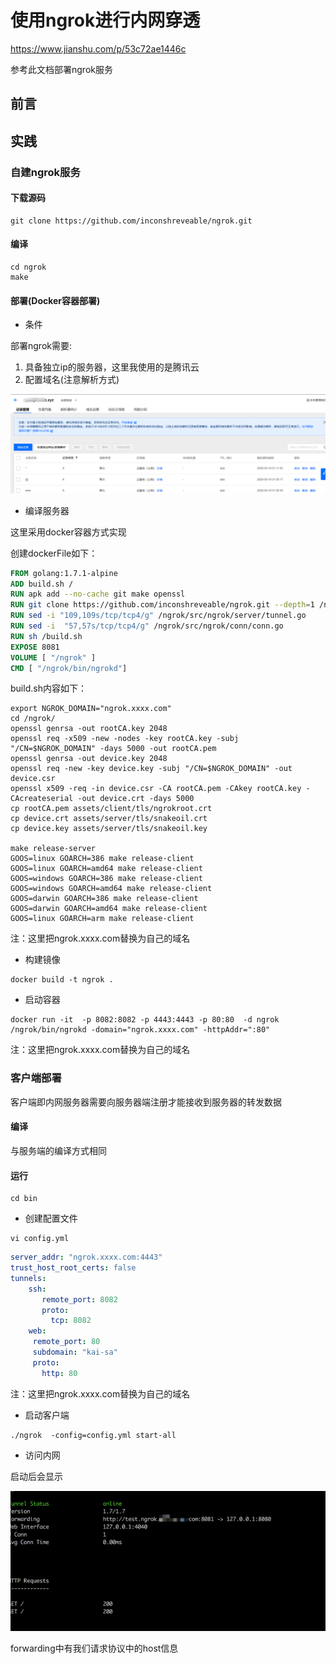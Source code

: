 # 使用ngrok进行内网穿透

https://www.jianshu.com/p/53c72ae1446c

参考此文档部署ngrok服务

## 前言



## 实践

### 自建ngrok服务

#### 下载源码

```shell
git clone https://github.com/inconshreveable/ngrok.git
```

#### 编译

```shell
cd ngrok
make
```

#### 部署(Docker容器部署)

- 条件

部署ngrok需要:

1. 具备独立ip的服务器，这里我使用的是腾讯云
2. 配置域名(注意解析方式)

![image-20200310093313270](image-20200310093313270.png)

- 编译服务器

这里采用docker容器方式实现

创建dockerFile如下：

```dockerfile
FROM golang:1.7.1-alpine
ADD build.sh /
RUN apk add --no-cache git make openssl
RUN git clone https://github.com/inconshreveable/ngrok.git --depth=1 /ngrok
RUN sed -i "109,109s/tcp/tcp4/g" /ngrok/src/ngrok/server/tunnel.go
RUN sed -i  "57,57s/tcp/tcp4/g" /ngrok/src/ngrok/conn/conn.go
RUN sh /build.sh
EXPOSE 8081
VOLUME [ "/ngrok" ]
CMD [ "/ngrok/bin/ngrokd"]
```

build.sh内容如下：

```shell
export NGROK_DOMAIN="ngrok.xxxx.com"
cd /ngrok/
openssl genrsa -out rootCA.key 2048
openssl req -x509 -new -nodes -key rootCA.key -subj "/CN=$NGROK_DOMAIN" -days 5000 -out rootCA.pem
openssl genrsa -out device.key 2048
openssl req -new -key device.key -subj "/CN=$NGROK_DOMAIN" -out device.csr
openssl x509 -req -in device.csr -CA rootCA.pem -CAkey rootCA.key -CAcreateserial -out device.crt -days 5000
cp rootCA.pem assets/client/tls/ngrokroot.crt
cp device.crt assets/server/tls/snakeoil.crt
cp device.key assets/server/tls/snakeoil.key

make release-server
GOOS=linux GOARCH=386 make release-client
GOOS=linux GOARCH=amd64 make release-client
GOOS=windows GOARCH=386 make release-client
GOOS=windows GOARCH=amd64 make release-client
GOOS=darwin GOARCH=386 make release-client
GOOS=darwin GOARCH=amd64 make release-client
GOOS=linux GOARCH=arm make release-client
```

注：这里把ngrok.xxxx.com替换为自己的域名

- 构建镜像

```shell
docker build -t ngrok .
```

- 启动容器

```shell
docker run -it  -p 8082:8082 -p 4443:4443 -p 80:80  -d ngrok /ngrok/bin/ngrokd -domain="ngrok.xxxx.com" -httpAddr=":80"
```

注：这里把ngrok.xxxx.com替换为自己的域名

### 客户端部署

客户端即内网服务器需要向服务器端注册才能接收到服务器的转发数据

#### 编译

与服务端的编译方式相同

#### 运行

```shell
cd bin
```

- 创建配置文件

```shell
vi config.yml
```

```yml
server_addr: "ngrok.xxxx.com:4443"
trust_host_root_certs: false
tunnels:
    ssh:
       remote_port: 8082
       proto:
         tcp: 8082
    web:
     remote_port: 80
     subdomain: "kai-sa"
     proto:
       http: 80
```

注：这里把ngrok.xxxx.com替换为自己的域名

- 启动客户端

```shell
./ngrok  -config=config.yml start-all
```

- 访问内网

启动后会显示

![image-20200310100724478](image-20200310100724478.png)

forwarding中有我们请求协议中的host信息